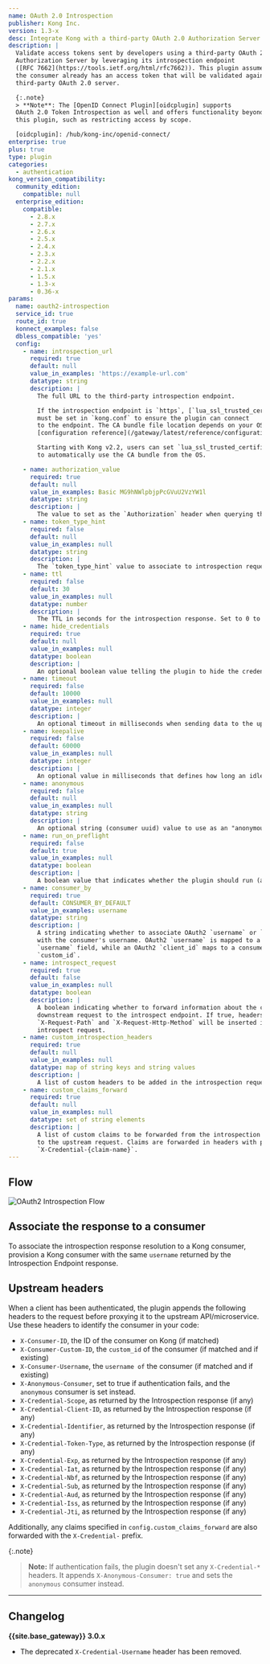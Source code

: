 ```yaml
---
name: OAuth 2.0 Introspection
publisher: Kong Inc.
version: 1.3-x
desc: Integrate Kong with a third-party OAuth 2.0 Authorization Server
description: |
  Validate access tokens sent by developers using a third-party OAuth 2.0
  Authorization Server by leveraging its introspection endpoint
  ([RFC 7662](https://tools.ietf.org/html/rfc7662)). This plugin assumes that
  the consumer already has an access token that will be validated against a
  third-party OAuth 2.0 server.

  {:.note}
  > **Note**: The [OpenID Connect Plugin][oidcplugin] supports
  OAuth 2.0 Token Introspection as well and offers functionality beyond
  this plugin, such as restricting access by scope.

  [oidcplugin]: /hub/kong-inc/openid-connect/
enterprise: true
plus: true
type: plugin
categories:
  - authentication
kong_version_compatibility:
  community_edition:
    compatible: null
  enterprise_edition:
    compatible:
      - 2.8.x
      - 2.7.x
      - 2.6.x
      - 2.5.x
      - 2.4.x
      - 2.3.x
      - 2.2.x
      - 2.1.x
      - 1.5.x
      - 1.3-x
      - 0.36-x
params:
  name: oauth2-introspection
  service_id: true
  route_id: true
  konnect_examples: false
  dbless_compatible: 'yes'
  config:
    - name: introspection_url
      required: true
      default: null
      value_in_examples: 'https://example-url.com'
      datatype: string
      description: |
        The full URL to the third-party introspection endpoint.

        If the introspection endpoint is `https`, [`lua_ssl_trusted_certificate`](/gateway/latest/reference/configuration/#lua_ssl_trusted_certificate)
        must be set in `kong.conf` to ensure the plugin can connect
        to the endpoint. The CA bundle file location depends on your OS. See the
        [configuration reference](/gateway/latest/reference/configuration/#lua_ssl_trusted_certificate) for a list.

        Starting with Kong v2.2, users can set `lua_ssl_trusted_certificate=system`
        to automatically use the CA bundle from the OS.

    - name: authorization_value
      required: true
      default: null
      value_in_examples: Basic MG9hNWlpbjpPcGVuU2VzYW1l
      datatype: string
      description: |
        The value to set as the `Authorization` header when querying the introspection endpoint. This depends on the OAuth 2.0 server, but usually is the `client_id` and `client_secret` as a Base64-encoded Basic Auth string (`Basic MG9hNWl...`).
    - name: token_type_hint
      required: false
      default: null
      value_in_examples: null
      datatype: string
      description: |
        The `token_type_hint` value to associate to introspection requests.
    - name: ttl
      required: false
      default: 30
      value_in_examples: null
      datatype: number
      description: |
        The TTL in seconds for the introspection response. Set to 0 to disable the expiration.
    - name: hide_credentials
      required: true
      default: null
      value_in_examples: null
      datatype: boolean
      description: |
        An optional boolean value telling the plugin to hide the credential to the upstream API server. It will be removed by Kong before proxying the request.
    - name: timeout
      required: false
      default: 10000
      value_in_examples: null
      datatype: integer
      description: |
        An optional timeout in milliseconds when sending data to the upstream server.
    - name: keepalive
      required: false
      default: 60000
      value_in_examples: null
      datatype: integer
      description: |
        An optional value in milliseconds that defines how long an idle connection lives before being closed.
    - name: anonymous
      required: false
      default: null
      value_in_examples: null
      datatype: string
      description: |
        An optional string (consumer uuid) value to use as an "anonymous" consumer if authentication fails. If empty (default), the request will fail with an authentication failure 4xx.
    - name: run_on_preflight
      required: false
      default: true
      value_in_examples: null
      datatype: boolean
      description: |
        A boolean value that indicates whether the plugin should run (and try to authenticate) on `OPTIONS` preflight requests. If set to `false`, then `OPTIONS` requests will always be allowed.
    - name: consumer_by
      required: true
      default: CONSUMER_BY_DEFAULT
      value_in_examples: username
      datatype: string
      description: |
        A string indicating whether to associate OAuth2 `username` or `client_id`
        with the consumer's username. OAuth2 `username` is mapped to a consumer's
        `username` field, while an OAuth2 `client_id` maps to a consumer's
        `custom_id`.
    - name: introspect_request
      required: true
      default: false
      value_in_examples: null
      datatype: boolean
      description: |
        A boolean indicating whether to forward information about the current
        downstream request to the introspect endpoint. If true, headers
        `X-Request-Path` and `X-Request-Http-Method` will be inserted into the
        introspect request.
    - name: custom_introspection_headers
      required: true
      default: null
      value_in_examples: null
      datatype: map of string keys and string values
      description: |
        A list of custom headers to be added in the introspection request.
    - name: custom_claims_forward
      required: true
      default: null
      value_in_examples: null
      datatype: set of string elements
      description: |
        A list of custom claims to be forwarded from the introspection response
        to the upstream request. Claims are forwarded in headers with prefix
        `X-Credential-{claim-name}`.
---
```


## Flow

![OAuth2 Introspection Flow](/assets/images/docs/oauth2/oauth2-introspection.png)

## Associate the response to a consumer

To associate the introspection response resolution to a Kong consumer, provision a Kong consumer with the same `username` returned by the Introspection Endpoint response.

## Upstream headers

When a client has been authenticated, the plugin appends the following headers to the request before proxying it to the upstream API/microservice.
Use these headers to identify the consumer in your code:

- `X-Consumer-ID`, the ID of the consumer on Kong (if matched)
- `X-Consumer-Custom-ID`, the `custom_id` of the consumer (if matched and if existing)
- `X-Consumer-Username`, the `username of` the consumer (if matched and if existing)
- `X-Anonymous-Consumer`, set to true if authentication fails, and the `anonymous` consumer is set instead.
- `X-Credential-Scope`, as returned by the Introspection response (if any)
- `X-Credential-Client-ID`, as returned by the Introspection response (if any)
- `X-Credential-Identifier`, as returned by the Introspection response (if any)
- `X-Credential-Token-Type`, as returned by the Introspection response (if any)
- `X-Credential-Exp`, as returned by the Introspection response (if any)
- `X-Credential-Iat`, as returned by the Introspection response (if any)
- `X-Credential-Nbf`, as returned by the Introspection response (if any)
- `X-Credential-Sub`, as returned by the Introspection response (if any)
- `X-Credential-Aud`, as returned by the Introspection response (if any)
- `X-Credential-Iss`, as returned by the Introspection response (if any)
- `X-Credential-Jti`, as returned by the Introspection response (if any)

Additionally, any claims specified in `config.custom_claims_forward` are also forwarded with the `X-Credential-` prefix.

{:.note}
> **Note:** If authentication fails, the plugin doesn't set any `X-Credential-*` headers.
It appends `X-Anonymous-Consumer: true` and sets the `anonymous` consumer instead.

---
## Changelog

**{{site.base_gateway}} 3.0.x**
* The deprecated `X-Credential-Username` header has been removed.
